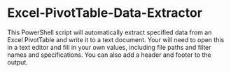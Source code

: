 # Excel-PivotTable-Data-Extractor
This PowerShell script will automatically extract specified data from an Excel PivotTable and write it to a text document.  Your will need to open this in a text editor and fill in your own values, including file paths and filter names and specifications.  You can also add a header and footer to the output.  
